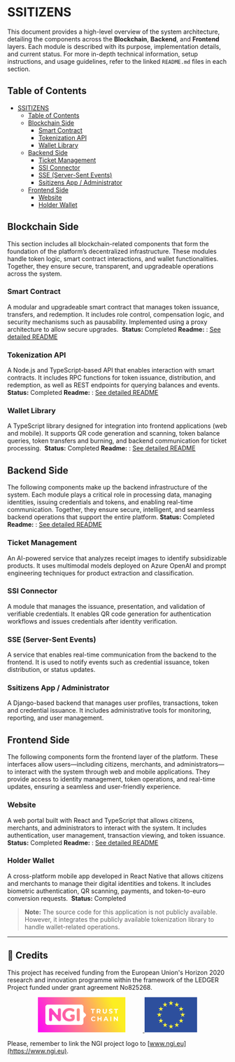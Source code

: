 # SSITIZENS

This document provides a high-level overview of the system architecture, detailing the components across the **Blockchain**, **Backend**, and **Frontend** layers. Each module is described with its purpose, implementation details, and current status. For more in-depth technical information, setup instructions, and usage guidelines, refer to the linked `README.md` files in each section.

## Table of Contents

- [SSITIZENS](#ssitizens)
  - [Table of Contents](#table-of-contents)
  - [Blockchain Side](#blockchain-side)
    - [Smart Contract](#smart-contract)
    - [Tokenization API](#tokenization-api)
    - [Wallet Library](#wallet-library)
  - [Backend Side](#backend-side)
    - [Ticket Management](#ticket-management)
    - [SSI Connector](#ssi-connector)
    - [SSE (Server-Sent Events)](#sse-server-sent-events)
    - [Ssitizens App / Administrator](#ssitizens-app--administrator)
  - [Frontend Side](#frontend-side)
    - [Website](#website)
    - [Holder Wallet](#holder-wallet)


## Blockchain Side

This section includes all blockchain-related components that form the foundation of the platform’s decentralized infrastructure. These modules handle token logic, smart contract interactions, and wallet functionalities. Together, they ensure secure, transparent, and upgradeable operations across the system.

### Smart Contract
A modular and upgradeable smart contract that manages token issuance, transfers, and redemption. It includes role control, compensation logic, and security mechanisms such as pausability. Implemented using a proxy architecture to allow secure upgrades. 
**Status:** Completed
**Readme:** : [See detailed README](https://github.com/NGI-TRUSTCHAIN/SSITIZENS/blob/main/ssitizens-smart-contract/README.md)

### Tokenization API
A Node.js and TypeScript-based API that enables interaction with smart contracts. It includes RPC functions for token issuance, distribution, and redemption, as well as REST endpoints for querying balances and events. 
**Status:** Completed
**Readme:** : [See detailed README](https://github.com/NGI-TRUSTCHAIN/SSITIZENS/blob/main/ssitizens-tokenization-api/README.md)
### Wallet Library
A TypeScript library designed for integration into frontend applications (web and mobile). It supports QR code generation and scanning, token balance queries, token transfers and burning, and backend communication for ticket processing. 
**Status:** Completed
**Readme:** : [See detailed README](https://github.com/NGI-TRUSTCHAIN/SSITIZENS/blob/main/tokenization-lib-wallet/README.md)

## Backend Side

The following components make up the backend infrastructure of the system. Each module plays a critical role in processing data, managing identities, issuing credentials and tokens, and enabling real-time communication. Together, they ensure secure, intelligent, and seamless backend operations that support the entire platform.
**Status:** Completed
**Readme:** : [See detailed README](https://github.com/NGI-TRUSTCHAIN/SSITIZENS/blob/main/ssitizens-backend/README.md)

### Ticket Management
An AI-powered service that analyzes receipt images to identify subsidizable products. It uses multimodal models deployed on Azure OpenAI and prompt engineering techniques for product extraction and classification. 

### SSI Connector
A module that manages the issuance, presentation, and validation of verifiable credentials. It enables QR code generation for authentication workflows and issues credentials after identity verification. 

### SSE (Server-Sent Events)
A service that enables real-time communication from the backend to the frontend. It is used to notify events such as credential issuance, token distribution, or status updates. 

### Ssitizens App / Administrator
A Django-based backend that manages user profiles, transactions, token and credential issuance. It includes administrative tools for monitoring, reporting, and user management. 

## Frontend Side

The following components form the frontend layer of the platform. These interfaces allow users—including citizens, merchants, and administrators—to interact with the system through web and mobile applications. They provide access to identity management, token operations, and real-time updates, ensuring a seamless and user-friendly experience.


### Website
A web portal built with React and TypeScript that allows citizens, merchants, and administrators to interact with the system. It includes authentication, user management, transaction viewing, and token issuance. 
**Status:** Completed
**Readme:** : [See detailed README](https://github.com/NGI-TRUSTCHAIN/SSITIZENS/blob/main/ssitizens-frontend/README.md)

### Holder Wallet
A cross-platform mobile app developed in React Native that allows citizens and merchants to manage their digital identities and tokens. It includes biometric authentication, QR scanning, payments, and token-to-euro conversion requests. 
**Status:** Completed
> **Note:** The source code for this application is not publicly available. However, it integrates the publicly available tokenization library to handle wallet-related operations.

---

## 📢 Credits

This project has received funding from the European Union's Horizon 2020 research and innovation programme within the framework of the LEDGER Project funded under grant agreement No825268.

<p align="center">
  <a href="https://www.ngi.eu" target="_blank">
    <img src="./assets/ngi-logo.png" alt="NGI Logo" style="height:80px; margin-right: 40px;"/>
  </a>
  <img src="./assets/eu-flag.png" alt="EU Flag" style="height:80px;"/>
</p>

Please, remember to link the NGI project logo to [www.ngi.eu](https://www.ngi.eu).